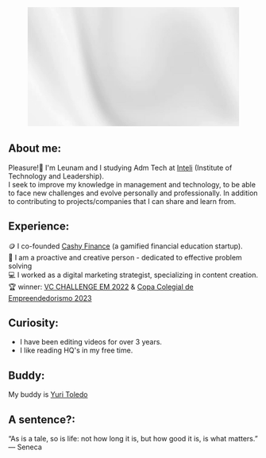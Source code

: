 <p align="center">
  <img src="https://github.com/leeunam/leeunam/raw/main/assets/header-github.gif" alt="Hello, I'm Leunam">
</p>

## About me:
Pleasure!👋 I'm Leunam and I studying Adm Tech at [Inteli](https://www.inteli.edu.br/) (Institute of Technology and Leadership). <br>
I seek to improve my knowledge in management and technology, to be able to face new challenges and evolve personally and professionally. In addition to contributing to projects/companies that I can share and learn from.

## Experience:
🪙 I co-founded [Cashy Finance](https://www.instagram.com/cashy.finance/) (a gamified financial education startup). <br>
👤 I am a proactive and creative person - dedicated to effective problem solving <br>
💻 I worked as a digital marketing strategist, specializing in content creation. <br>
🏆 winner: [VC CHALLENGE EM 2022](https://www.fundovale.org/espaco-do-conhecimento/ultimas-noticias/resultado-vc-challenge-2022/) & [Copa Colegial de Empreendedorismo 2023](https://www.instagram.com/p/CzwzOpyS7x0/?img_index=1)

## Curiosity:
- I have been editing videos for over 3 years.
- I like reading HQ's in my free time.

## Buddy:
My buddy is [Yuri Toledo](https://github.com/YuriFAToledo)

## A sentence?:
“As is a tale, so is life: not how long it is, but how good it is, is what matters.”
― Seneca

